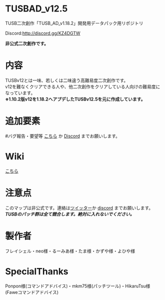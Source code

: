 # TUSBAD_v12.5
TUSB二次創作「TUSB_AD_v1.18.2」開発用データパック用リポジトリ

Discord:http://discord.gg/KZ4DGTW

**非公式二次創作です。**

# 内容
TUSBv12とは一味、若しくは二味違う高難易度二次創作です。<br>
v12を難なくクリアできる人や、他二次創作をクリアしている人向けの難易度になっています。<br>
**※1.10.2版v12を1.18.2へアプデしたTUSBv12.5を元に作成しています。**

# 追加要素

#バグ報告・要望等
[こちら](https://github.com/FreyCIelu/TUSBAD_v12.5/issues/new/choose) か [Discord](https://discord.gg/KZ4DGTW) までお願いします。

# Wiki
[こちら](https://github.com/FreyCIelu/TUSBFanMade-Another_Dimension/wiki)

# 注意点
このマップは非公式です。連絡は[ツイッター](https://twitter.com/FreyCielu)か [discord](https://discord.gg/KZ4DGTW) までお願いします。<br>
***TUSBのパッチ群は全て競合します。絶対に入れないでください。***

# 製作者
フレイシェル・neo様・るーみあ様・たま様・かずや様・よひや様

# SpecialThanks
Ponpon様(コマンドアドバイス)・mkm75様(パッチツール)・HikaruTsu様(Faweコマンドアドバイス)
